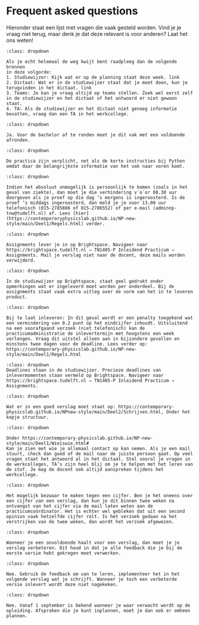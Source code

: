 # Frequent asked questions

Hieronder staat een lijst met vragen die vaak gesteld worden. Vind je je vraag niet terug, maar denk je dat deze relevant is voor anderen? Laat het ons weten!

```{admonition}  Ik weet niet wat ik moet doen?
:class: dropdown

Als je echt helemaal de weg kwijt bent raadpleeg dan de volgende bronnen
in deze volgorde:
1. Studiewijzer: Kijk wat er op de planning staat deze week. link
2. Dictaat: Wat er in de studiewijzer staat dat je moet doen, kun je terugvinden in het dictaat. link
3. Teams: Je kan je vraag altijd op teams stellen. Zoek wel eerst zelf in de studiewijzer en het dictaat of het antwoord er niet gewoon staat.
4. TA: Als de studiewijzer en het dictaat niet genoeg informatie bevatten, vraag dan een TA in het werkcollege.
```

```{admonition}  Is het vak verplicht?
:class: dropdown

Ja. Voor de bachelor af te ronden moet je dit vak met een voldoende afronden.
```

```{admonition} Is er verplichte aanwezigheid?
:class: dropdown

De practica zijn verplicht, net als de korte instructies bij Python omdat daar de belangrijkste informatie van het vak naar voren komt.
```

```{admonition}  Wat moet ik doen als ik ziek ben?
:class: dropdown

Indien het absoluut onmogelijk is persoonlijk te komen (zoals in het geval van ziekte), dan moet je die verhindering v´o´or 08.30 uur doorgeven als je proef op die dag ‘s morgens is ingeroosterd. Is de proef ‘s middags ingeroosterd, dan meld je je voor 13.00 uur telefonisch (015-2785886 of 015-2786552) of per e-mail (adminnp-tnw@tudelft.nl) af. Lees [hier](https://contemporaryphysicslab.github.io/NP-new-style/main/Deel1/Regels.html) verder.
```

```{admonition}  Waar lever ik een assignment in?
:class: dropdown

Assignments lever je in op Brightspace. Navigeer naar https://brightspace.tudelft.nl ⇒ TN1405-P Inleidend Practicum ⇒ Assignments. Mail je verslag niet naar de docent, deze mails worden verwijderd.
```

```{admonition}  Wat moet ik inleveren?
:class: dropdown

In de studiewijzer op Brightspace, staat geel gedrukt onder opmerkingen wat er ingeleverd moet worden per onderdeel. Bij de assignments staat vaak extra uitleg over de vorm van het in te leveren product.
```

```{admonition}  Wat als ik een deadline mis?
:class: dropdown

Bij te laat inleveren: In dit geval wordt er een penalty toegekend wat een vermindering van 0.2 punt op het eindcijfer inhoudt. Uitsluitend na een voorafgaand verzoek (niet telefonisch) kan de practicumadministratie de inlevertermijn met hoogstens een week verlengen. Vraag dit uitstel alleen aan in bijzondere gevallen en minstens twee dagen voor de deadline. Lees verder op: https://contemporary-physicslab.github.io/NP-new-style/main/Deel1/Regels.html
```

```{admonition}  Waar zie ik de deadlines?
:class: dropdown
Deadlines staan in de studiewijzer. Precieze deadlines van inlevermomenten staan vermeld op Brightspace. Navigeer naar https://brightspace.tudelft.nl ⇒ TN1405-P Inleidend Practicum ⇒ Assignments.
```

```{admonition}  Wat moet er in het verslag?
:class: dropdown

Wat er in een goed verslag moet staat op: https://contemporary-physicslab.github.io/NPnew-style/main/Deel2/Schrijven.html, Onder het kopje structuur.
```

```{admonition}  Moet ik de docent vragen?
:class: dropdown
 
Onder https://contemporary-physicslab.github.io/NP-new-style/main/Deel1/Wieiswie.html#
Kan je zien met wie je allemaal contact op kan nemen. Als je een mail stuurt, check dan goed of de mail naar de juiste persoon gaat. Op veel vragen staat het antwoord al in het dictaat. Stel vooral je vragen in de werkcolleges, TA’s zijn heel blij om je te helpen met het leren van de stof. Je mag de docent ook altijd aanspreken tijdens het werkcollege.
```

```{admonition}  Ik denk dat ik een hoger cijfer verdien. Wat kan ik doen?
:class: dropdown

Het mogelijk bezwaar te maken tegen een cijfer. Ben je het oneens over een cijfer van een verslag, dan kun je dit binnen twee weken na ontvangst van het cijfer via de mail laten weten aan de practicumcoördinator. Het is echter wel gebleken dat uit een second opinion vaak hetzelfde cijfer rolt. Is het verzoek gedaan na het verstrijken van de twee weken, dan wordt het verzoek afgewezen.
```

```{admonition}  Ik heb een onvoldoende gehaald wat nu?
:class: dropdown

Wanneer je een onvoldoende haalt voor een verslag, dan moet je je verslag verbeteren. Dit houd in dat je alle feedback die je bij de eerste versie hebt gekregen moet verwerken.
```

```{admonition}  Ik heb een voldoende gehaald moet ik de feedback verwerken?
:class: dropdown

Nee. Gebruik de feedback om van te leren, implementeer het in het volgende verslag wat je schrijft. Wanneer je toch een verbeterde versie inlevert wordt deze niet nagekeken.
```

```{admonition}  Ik heb rijles/examen, ben ik vrijgesteld?
:class: dropdown

Nee. Vanaf 1 september is bekend wanneer je waar verwacht wordt op de opleiding. Afspraken die je kunt inplannen, moet je dan ook er omheen plannen. 
```